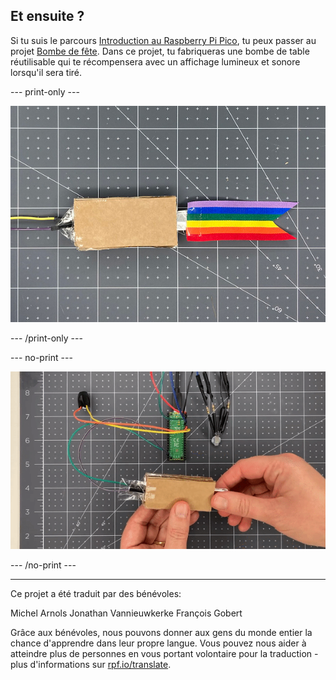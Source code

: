 ## Et ensuite ?

Si tu suis le parcours [Introduction au Raspberry Pi Pico](https://projects.raspberrypi.org/fr-FR/pathways/pico-intro), tu peux passer au projet [Bombe de fête](https://projects.raspberrypi.org/fr-FR/projects/party-popper). Dans ce projet, tu fabriqueras une bombe de table réutilisable qui te récompensera avec un affichage lumineux et sonore lorsqu'il sera tiré.

--- print-only ---

![Un petit morceau de papier d'aluminium est retiré de l'interrupteur à pression et une LED s'allume et un son est émis.](images/full-popper-test.jpg)

--- /print-only ---

--- no-print ---

![Un petit morceau de papier d'aluminium est retiré de l'interrupteur à pression et une LED s'allume et un son est émis.](images/full-popper-test.gif)

--- /no-print ---

***
Ce projet a été traduit par des bénévoles:

Michel Arnols
Jonathan Vannieuwkerke
François Gobert

Grâce aux bénévoles, nous pouvons donner aux gens du monde entier la chance d'apprendre dans leur propre langue. Vous pouvez nous aider à atteindre plus de personnes en vous portant volontaire pour la traduction - plus d'informations sur [rpf.io/translate](https://rpf.io/translate).
